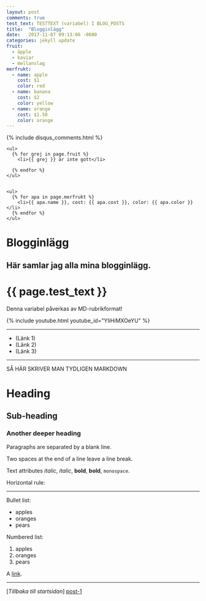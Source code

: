 ```yaml
---
layout: post
comments: true
test_text: TESTTEXT (variabel) I BLOG_POSTS
title:  "Blogginlägg"
date:   2017-11-07 09:13:06 -0600
categories: jekyll update
fruit:
  - äpple
  - kaviar
  - mellanslag
merfrukt:
  - name: apple
    cost: $1
    color: red
  - name: banana
    cost: $2
    color: yellow
  - name: orange
    cost: $1.50
    color: orange
---
```


{% include disqus_comments.html %}


<section>

    <ul>
      {% for grej in page.fruit %}
        <li>{{ grej }} är inte gott</li>

      {% endfor %}
    </ul>


    <ul>
      {% for apa in page.merfrukt %}
        <li>{{ apa.name }}, cost: {{ apa.cost }}, color: {{ apa.color }}</li>
      {% endfor %}
    </ul>


</section>


# Blogginlägg

## Här samlar jag alla mina blogginlägg.

# {{ page.test_text }}
Denna variabel påverkas av MD-rubrikformat!

{% include youtube.html youtube_id="YIiHiMXOeYU" %}

---

* (Länk 1)
* (Länk 2)
* (Länk 3)

---

SÅ HÄR SKRIVER MAN TYDLIGEN MARKDOWN

# Heading

## Sub-heading

### Another deeper heading

Paragraphs are separated
by a blank line.

Two spaces at the end of a line leave a
line break.

Text attributes _italic_, *italic*, __bold__, **bold**, `monospace`.

Horizontal rule:

---

Bullet list:

  * apples
  * oranges
  * pears

Numbered list:

  1. apples
  2. oranges
  3. pears

A [link](http://example.com).

---

[*Tillbaka till startsidan*] [post-1]

[post-1]: welcome-to-jekyll.html
